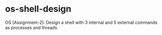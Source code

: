 # os-shell-design
OS [Assignment-2]: Design a shell with 3 internal and 5 external commands as processes and threads
